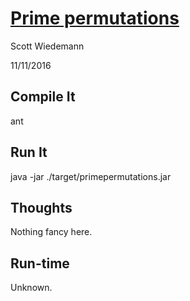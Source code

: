 # [Prime permutations](http://projecteuler.net/problem=49)
Scott Wiedemann

11/11/2016

## Compile It
ant


## Run It
java -jar ./target/primepermutations.jar

## Thoughts
Nothing fancy here.

## Run-time
Unknown.
